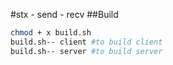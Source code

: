 #stx - send - recv
##Build

```bash
chmod + x build.sh
build.sh-- client #to build client
build.sh-- server #to build server
```
